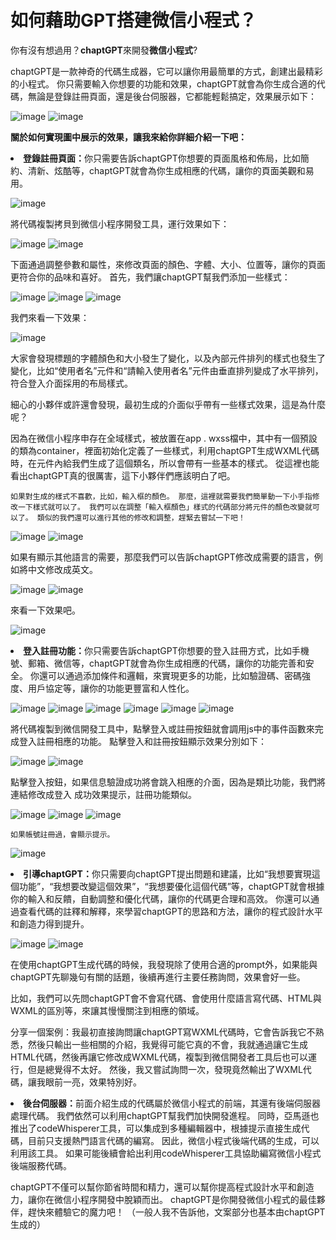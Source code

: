 # 如何藉助GPT搭建微信小程式？
你有沒有想過用？<b>chaptGPT</b>來開發<b>微信小程式</b>?

chaptGPT是一款神奇的代碼生成器，它可以讓你用最簡單的方式，創建出最精彩的小程式。 你只需要輸入你想要的功能和效果，chaptGPT就會為你生成合適的代碼，無論是登錄註冊頁面，還是後台伺服器，它都能輕鬆搞定，效果展示如下：

![image](https://github.com/11224109/Software_midterm/blob/main/1.png?raw=true)
![image](https://github.com/11224109/Software_midterm/blob/main/2.png?raw=true)

<b>關於如何實現圖中展示的效果，讓我來給你詳細介紹一下吧：</b>
<li><b>登錄註冊頁面：</b>你只需要告訴chaptGPT你想要的頁面風格和佈局，比如簡約、清新、炫酷等，chaptGPT就會為你生成相應的代碼，讓你的頁面美觀和易用。</li>

![image](https://github.com/11224109/Software_midterm/blob/main/3.png?raw=true)

將代碼複製拷貝到微信小程序開發工具，運行效果如下：

![image](https://github.com/11224109/Software_midterm/blob/main/4.png?raw=true)
![image](https://github.com/11224109/Software_midterm/blob/main/5.png?raw=true)

下面通過調整參數和屬性，來修改頁面的顏色、字體、大小、位置等，讓你的頁面更符合你的品味和喜好。 首先，我們讓chaptGPT幫我們添加一些樣式：

![image](https://github.com/11224109/Software_midterm/blob/main/6.png?raw=true)
![image](https://github.com/11224109/Software_midterm/blob/main/7.png?raw=true)
![image](https://github.com/11224109/Software_midterm/blob/main/8.png?raw=true)

我們來看一下效果：

![image](https://github.com/11224109/Software_midterm/blob/main/9.png?raw=true)

大家會發現標題的字體顏色和大小發生了變化，以及內部元件排列的樣式也發生了變化，比如“使用者名”元件和“請輸入使用者名”元件由垂直排列變成了水平排列，符合登入介面採用的布局樣式。

細心的小夥伴或許還會發現，最初生成的介面似乎帶有一些樣式效果，這是為什麼呢？

因為在微信小程序申存在全域樣式，被放置在app . wxss檔中，其中有一個預設的類為container，裡面初始化定義了一些樣式，利用chaptGPT生成WXML代碼時，在元件內給我們生成了這個類名，所以會帶有一些基本的樣式。 從這裡也能看出chaptGPT真的很厲害，這下小夥伴們應該明白了吧。


`如果對生成的樣式不喜歡，比如，輸入框的顏色。 那麼，這裡就需要我們簡單動一下小手指修改一下樣式就可以了。 我們可以在調整「輸入框顏色」樣式的代碼部分將元件的顏色改變就可以了。 類似的我們還可以進行其他的修改和調整，趕緊去嘗試一下吧！`


![image](https://github.com/11224109/Software_midterm/blob/main/10.png?raw=true)
![image](https://github.com/11224109/Software_midterm/blob/main/11.png?raw=true)


如果有顯示其他語言的需要，那麼我們可以告訴chaptGPT修改成需要的語言，例如將中文修改成英文。

![image](https://github.com/11224109/Software_midterm/blob/main/12.png?raw=true)
![image](https://github.com/11224109/Software_midterm/blob/main/13.png?raw=true)

來看一下效果吧。


![image](https://github.com/11224109/Software_midterm/blob/main/14.png?raw=true)



<li><b>登入註冊功能：</b>你只需要告訴chaptGPT你想要的登入註冊方式，比如手機號、郵箱、微信等，chaptGPT就會為你生成相應的代碼，讓你的功能完善和安全。 你還可以通過添加條件和邏輯，來實現更多的功能，比如驗證碼、密碼強度、用戶協定等，讓你的功能更豐富和人性化。</li>


![image](https://github.com/11224109/Software_midterm/blob/main/15.png?raw=true)
![image](https://github.com/11224109/Software_midterm/blob/main/16.png?raw=true)
![image](https://github.com/11224109/Software_midterm/blob/main/17.png?raw=true)
![image](https://github.com/11224109/Software_midterm/blob/main/18.png?raw=true)
![image](https://github.com/11224109/Software_midterm/blob/main/19.png?raw=true)
![image](https://github.com/11224109/Software_midterm/blob/main/20.png?raw=true)




將代碼複製到微信開發工具中，點擊登入或註冊按鈕就會調用js中的事件函數來完成登入註冊相應的功能。 點擊登入和註冊按鈕顯示效果分別如下：

![image](https://github.com/11224109/Software_midterm/blob/main/21.png?raw=true)
![image](https://github.com/11224109/Software_midterm/blob/main/22.png?raw=true)

點擊登入按鈕，如果信息驗證成功將會跳入相應的介面，因為是類比功能，我們將連結修改成登入
成功效果提示，註冊功能類似。

![image](https://github.com/11224109/Software_midterm/blob/main/23.png?raw=true)
![image](https://github.com/11224109/Software_midterm/blob/main/24.png?raw=true)
![image](https://github.com/11224109/Software_midterm/blob/main/25.png?raw=true)

`如果帳號註冊過，會顯示提示。`

![image](https://github.com/11224109/Software_midterm/blob/main/26.png?raw=true)

<li><b>引導chaptGPT：</b>你只需要向chaptGPT提出問題和建議，比如“我想要實現這個功能”，“我想要改變這個效果”，“我想要優化這個代碼”等，chaptGPT就會根據你的輸入和反饋，自動調整和優化代碼，讓你的代碼更合理和高效。 你還可以通過查看代碼的註釋和解釋，來學習chaptGPT的思路和方法，讓你的程式設計水平和創造力得到提升。</li>

![image](https://github.com/11224109/Software_midterm/blob/main/27.png?raw=true)
![image](https://github.com/11224109/Software_midterm/blob/main/28.png?raw=true)


在使用chaptGPT生成代碼的時候，我發現除了使用合適的prompt外，如果能與chaptGPT先聊幾句有關的話題，後續再進行主要任務詢問，效果會好一些。

比如，我們可以先問chaptGPT會不會寫代碼、會使用什麼語言寫代碼、HTML與WXML的區別等，來讓其慢慢關注到相應的領域。

分享一個案例：我最初直接詢問讓chaptGPT寫WXML代碼時，它會告訴我它不熟悉，然後只輸出一些相關的介紹，我覺得可能它真的不會，我就通過讓它生成HTML代碼，然後再讓它修改成WXML代碼，複製到微信開發者工具后也可以運行，但是總覺得不太好。 然後，我又嘗試詢問一次，發現竟然輸出了WXML代碼，讓我眼前一亮，效果特別好。


<li><b>後台伺服器：</b>前面介紹生成的代碼屬於微信小程式的前端，其還有後端伺服器處理代碼。 我們依然可以利用chaptGPT幫我們加快開發進程。 同時，亞馬遜也推出了codeWhisperer工具，可以集成到多種編輯器中，根據提示直接生成代碼，目前只支援熱門語言代碼的編寫。 因此，微信小程式後端代碼的生成，可以利用該工具。 如果可能後續會給出利用codeWhisperer工具協助編寫微信小程式後端服務代碼。</li>


chaptGPT不僅可以幫你節省時間和精力，還可以幫你提高程式設計水平和創造力，讓你在微信小程序開發中脫穎而出。 chaptGPT是你開發微信小程式的最佳夥伴，趕快來體驗它的魔力吧！ （一般人我不告訴他，文案部分也基本由chaptGPT生成的）
